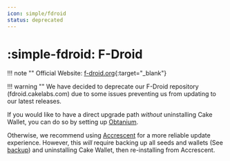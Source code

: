 ```yaml
---
icon: simple/fdroid
status: deprecated
---
```


# :simple-fdroid: F-Droid

!!! note ""
    Official Website: [f-droid.org](https://f-droid.org){:target="_blank"}

!!! warning ""
    We have decided to deprecate our F-Droid repository (fdroid.cakelabs.com) due to some issues preventing us from updating to our latest releases.

If you would like to have a direct upgrade path *without* uninstalling Cake Wallet, you can do so by setting up [Obtanium](obtanium.md).

Otherwise, we recommend using [Accrescent](accrescent.md) for a more reliable update experience. However, this *will* require backing up all seeds and wallets (See [backup](/basic-features/create-backup.html)) and uninstalling Cake Wallet, then re-installing from Accrescent.